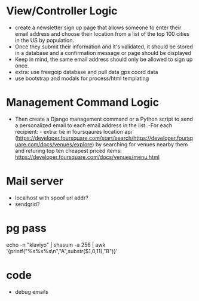 # View/Controller Logic #

- create a newsletter sign up page that allows someone to enter their email address and choose their location from a list of the top 100 cities in the US by population. 
- Once they submit their information and it's validated, it should be stored in a database and a confirmation message or page should be displayed
- Keep in mind, the same email address should only be allowed to sign up once.
- extra: use freegoip database and pull data gps coord data 
- use bootstrap and modals for process/html templating


# Management Command Logic # 

- Then create a Django management command or a Python script to send a personalized email to each email address in the list. 
	-For each recipient:
			- extra: tie in foursqaures location api (https://developer.foursquare.com/start/search/https://developer.foursquare.com/docs/venues/explore) by searching for venues nearby them and returing top ten cheapest priced items: https://developer.foursquare.com/docs/venues/menu.html 

# Mail server #
- localhost with spoof url addr? 
- sendgrid?

# pg pass # 
echo -n "klaviyo" | shasum -a 256 | awk '{printf("%s%s%s\n","A",substr($1,0,11),"B")}'


# code #

- debug emails